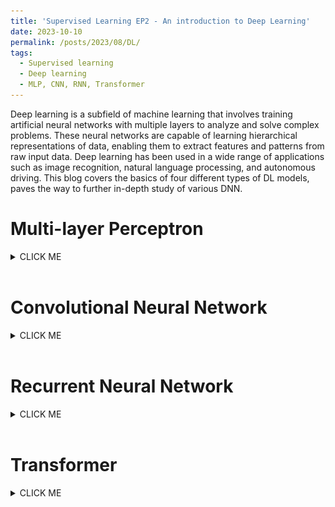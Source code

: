 ```yaml
---
title: 'Supervised Learning EP2 - An introduction to Deep Learning'
date: 2023-10-10
permalink: /posts/2023/08/DL/
tags:
  - Supervised learning
  - Deep learning
  - MLP, CNN, RNN, Transformer
---
```


Deep learning is a subfield of machine learning that involves training artificial neural networks with multiple layers to analyze and solve complex problems. These neural networks are capable of learning hierarchical representations of data, enabling them to extract features and patterns from raw input data. Deep learning has been used in a wide range of applications such as image recognition, natural language processing, and autonomous driving. This blog covers the basics of four different types of DL models, paves the way to further in-depth study of various DNN.

Multi-layer Perceptron
======
<details><summary>CLICK ME</summary>

Multi-Layer Perceptron (MLP) is a type of feedforward artificial neural network (ANN) that consists of multiple layers of interconnected neurons. The output of each neuron in a layer is then passed on to the next layer, and this process continues through all the layers in the architecture. MLPs have shown great success in many artificial intelligence applications, such as image recognition, natural language processing, and speech recognition.<br> Let's review the single layer perceptron first. The perceptron model does a weighted sum operation to an input instance $x$ and uses sign function (activation function) to generate final classification results. MLP expands perceptron by applying different activation functions and sets the output from current perceptron as the input to the next perceptron. Layers between input layer and output layer is called hidden layers, which contain non-linear activation functions.

![SLP vs MLP](https://blogger.googleusercontent.com/img/b/R29vZ2xl/AVvXsEgxIM5ebUtSZ06KqB3p1Q3L1s_6pMKr0riYmEoj1-xyuT3kzDBOvxj9K9WJp-koQBvHe8BDtGH-PTjp8Gf9qku1Hj3l4XJbRXPAwRhSL6kHuXgCEy_cL09ri11hCmzRBltxpka1MgJbaARsI8PpijnMwcarTCn68i47xoeMEPKH2ngutLA0XLuYk0erpA/s1640/single%20and%20multi-layer%20perceptron%20image%20combined%202.png)
 
Several commonly used activation functions:
1. Sigmoid
$$
f(x)=\frac{1}{1+exp(-x)}\\
f^{\prime}(x)=\frac{exp(-x)}{(1+exp(-x))^2}=f(x)(1-f(x))
$$
2. Rectified linear unit (Relu)
$$
f(x)= \begin{cases}
x, x \geq 0\\[1ex]
0, x \lt 0
\end{cases}\\
f^{\prime}(x)=\begin{cases}
1, x \geq 0\\[1ex]
0, x \lt 0
\end{cases}
$$
3. Tanh
$$
f(x)=\frac{2}{1+exp(-2x)}-1\\
f^{\prime}(x)=\frac{4 exp(-2x)}{(1+exp(-2x))^2}=1-f(x)^2
$$

![Activation functions](https://pic1.zhimg.com/v2-fcd322da0dc8fee8474147623ba3cb04_r.jpg)

How to set the number of layers and number of neurons per layer? So far we have not found one model structure that fits all problems, we can find a suitable architecture for a specific task using neural architecture search (NAS). Modern deep neural networks usually have tens or hundreds of layers, although we have Universality Approximation Theorem: 2-layer net with linear output with some squashing non-linearity in hidden units can approximate any continuous function over compact domain to arbitrary accuracy (given enough hidden units!)


</details>
<br>

Convolutional Neural Network
======
<details><summary>CLICK ME</summary>

Convolutional neural networks (CNN) are simply neural networks that use convolution in place of general matrix multiplication in at least one of their layers. CNNs are known for their ability to extract features from images, and they can be trained to recognize patterns within them. You may heard of convolution in signal processing. For 2-D image signal, convolution operation can be written as:
$$
f(x,y)=(g*k)(x,y)=\sum_{m} \sum_{n} g(i-m,i-n) k(m,n)
$$
where $*$ is convolution operation, $g$ is 2-D image data and $k$ is convolution kernel. First rotate the convolution kernel 180 degrees clockwise, and then do element-wise dot production.
In fact, convolution in CNN is not the same convolution operation as mentioned above. It is actually a correlation operation, which directly perform element-wise dot production between kernel and image patches. <br>
In a CNN with multiple layers, neurons in a layer are only connected to a small region of the layer before it, which is so-called local connectivity. One kernel matrix or kernel map is shared between all the patches of an image, namely weight sharing, which allows to learn shift-invariant filter kernels (same feature would be recognized no matter it's location in an image, e.g. a cat will be detected no matter it's on the top left or in the middle of the image) and reduce the number of parameters. <br>Apart from convolutional layers, the design of CNNs involves operations such as pooling layers, non-linearity and fully connected layers. The convolutional layers are responsible for applying filters for feature extraction to the input image, while the pooling layers then reduce the size of the feature map produced by the convolutional layers, and expand the receptive field from local to global. Finally, the fully connected layers are used to  generate prediction result based on the features extracted by the CNN. Take Vgg16 as an example.<br>

![Vgg16](https://neurohive.io/wp-content/uploads/2018/11/vgg16-1-e1542731207177.png)

Given a three channel input image (RGB) with size 224\*224, Vgg16 first resizes it to 225\*225 by adding pixels to the input image (padding, usually fill in zero value pixels around the image), and perform convolution using 64 3\*3 conv kernels or filters (obtain 64 feature maps,i.e. output 64 channels, with size 224\*224) and Relu. Padding is to keep the size of feature map same as the input image, since the size will be smaller than 224\*224 after convolution without padding. Perform the same convolution again, then shrink the feature map size to 112\*112 by maxpooling, which picks the maximum of 2\*2 square pixel patch as the output pixel value to halve the side length. Repeat conv+Relu+maxpool, followed by three fully connected layers and softmax (predict the probability of each class). Here's the configuration of vgg convnets.

![Vgg](https://datagen.tech/wp-content/uploads/2022/11/image3-1-1009x1024.png)

Now let's calculate the number of parameters used in a convolution layer and a fully connected layer, to get a better understanding of how a CNN works. A 3\*3 conv kernel has 9 parameters. The first convolution layer uses 64 kernels with size 3\*3 to process a 3-channel image, which has 3\*3\*3\*64 parameters. We can regard it as a cube kernel with size 3\*3\*3, obtained by multiplying kernel size and input channels. **Parameter amount = (conv kernel size * the number of channels of the input feature map) * the number of conv kernels**. The feature map obtained by the last convolution of VGG-16 is 7\*7\*512, which is expanded into a one-dimensional vector 1\*4096 by the first fully connected layer. How to do that? We actually employ 4096 cube kernels with size 7\*7\*512 to do convolution operation on the feature map. The number of parameters of the first FC layer is 7\*7\*512\*4096, a huge number!<br>
Vgg chooses smaller conv kernel compared to the 7\*7 kernel used in Alexnet, which reduce the amount of parameters. Resnet, a famous CNN afer Vgg, introduces a short-cut structure to effectively alleviate the deep network degradation. Batch normalization and regularization operations such as drop out and weight decay are usually used in a CNN, which deserves a new blog to introduce.

</details>
<br>

Recurrent Neural Network
======
<details><summary>CLICK ME</summary>

Recurrent Neural Networks (RNN) are designed to analyze sequence data, such as text or time series data. RNNs have shown great success in a wide range of natural language processing tasks, such as speech recognition, machine translation, and text generation. They are also used in many applications related to time series analysis, such as forecasting and trend prediction. A RNN could be represented in a succinct way:

![RNN](https://github.com/TengMa137/img/blob/main/RNN.png?raw=true)

The hidden state $h_t$ is decided by $x_t$ and $h_{t-1}$ the hidden state at time $t-1$, $f_w$ injects non-linear weights into $x_t,h_{t-1}$. Classifier usually is a non-linear operation using softmax, assuming the output $y_t$ represents a probability:
$$
h_t=tanh(W_x x_t + W_h h_{t-1}) \\
y_t = softmax(W_y h_t)
$$
The unfolded graph provides an explicit description of which computations to perform:

![RNN(unfold)](https://github.com/TengMa137/img/blob/main/RNN(unfold).png?raw=true)

RNNs are typically trained using backpropagation through time (BPTT), the unfolded network is treated as one big feed-forward network that accepts the whole time series as input. The weight updates are computed for each copy in the unfolded network, then summed or averaged and applied to the RNN weights. Here the loss function we use is cross entroy, and $y_{t_i}$ is the prediction of class $i, i=1,2,...,n$ (assume that we $n$ classes, the dimention of vector $y_t$ is $n \times 1$). 
$$
E(y,\hat y) = \sum_t E(y_t,\hat y_t) \\
E(y_t,\hat y_t) = - \sum_i \hat y_{t_i} log y_{t_i}\\
\frac{\partial e_3}{\partial W_y}=\frac{\partial e_3}{\partial y_3} \frac{\partial y_3}{\partial W_y}=(\hat y_3 -y_3) \otimes h_3
$$
$\otimes$ is outer product.
$$
\begin{aligned}
h_t&=tanh(W_x x_t + W_h h_{t-1})\\
\frac{\partial e_3}{\partial W_h} &= \frac{\partial e_3}{\partial y_3} \frac{\partial y_3}{\partial h_3}\frac{\partial h_3}{\partial W_h} \\&=\sum_{k=1}^3 \frac{\partial e_3}{\partial y_3} \frac{\partial y_3}{\partial h_3}\frac{\partial h_3}{\partial h_k}\frac{\partial h_k}{\partial W_h}
\end{aligned}
$$
The weights $W_h$ are shared and the partial derivative of $e_3$ with respect to $W_h$ is contributed by $h_1,h_2,h_3$. If input sequences are comprised of thousands of timesteps, then the same amount of derivatives required for a single update weight update. This can cause weights to vanish or explode, thus poor model performance.
BPTT can be computationally expensive as the number of timesteps increases, as a result, we use truncated BPTT instead:
1. Present a sequence of k1
timesteps of input and output pairs to the network.
2. Unroll the network then calculate and accumulate errors across k2
 timesteps.
3. Roll-up the network and update weights.
4. Repeat.

![BPTT](https://raw.githubusercontent.com/TengMa137/img/main/BPTT.png)

Most frequently used RNNs such as LSTM and GRU are not displayed here.

</details>
<br>

Transformer
======
<details><summary>CLICK ME</summary>

In recent years, transformers has shown it power in natural language process. Applications like Google translate, ChatGPT are based on the transformer architecture, which uses self-attention mechanism to process sequencial data in parallel and catch long-range dependency. 
![Transformer](https://i0.wp.com/i.postimg.cc/Bn7QmpQS/1-43lg-CTy-M5c-TTABj-C2-VEHd-A.png?resize=579%2C800&ssl=1)
<br>
RNN has poor parallel capabilities and easily forgets long-distance information, but self-attention overcomes these shortcomings. The attention mechanism allows the model to focus on specific parts of the input sequence and produce a weighted representation of the entire sequence, which can then be used for classification or prediction Let's see what happens to the input text.
1. Each input word is turned into a vector using an embedding algorithm;
2. Create 3 vectors from each input embedding(X), i.e. query(Q), key(K), value(V) by multiplying three matrices learned during the training process.
$$
Q=XW^q,K=XW^k,V=XW^v
$$
3. Calculate a attention score for each word/embedding by scaled dot product of query and value matrix, and get the output value matrix of each word, which is then input to the next layer.
$$
Score(Q,K)=\frac{QK^T}{\sqrt{d_k}} \\
Output_v(Q,K,V)=softmax(Score(Q,K))V
$$

where Score(Q,K) is the attention score and Output_v(Q,K,V) is the output value of the attention layer, $d_k$ is the dimention of key vector. Specificly, the attention score of one word is calculated by sum all dot product between its query and all other key matrices, as displayed below (thanks to the author of this amazing gif):
![self-attention](https://miro.medium.com/v2/resize:fit:3000/1*_92bnsMJy8Bl539G4v93yg.gif)

4. Each sub-layer (self-attention, ffnn) in each encoder has a residual connection around it, and is followed by layer-normalization step.
5. For the original transformer structure which is a encoder-decoder structure, the output of encoders is integrated into the decoder by encoder-decoder attention layer, decoder only structure (GPT) also works perfectly, which reveals the charm of self-attention mechanism.

To capture more information in the input text, or gives the attention layer multiple “representation subspaces”, multi-head attention is normally used instead of plain self attention. In essence, we train multiple small weight matrices and concatenate the results into a big matrix. The calculation method of each result is the same as the calculation method of single-head attention. Finally, the generated b is connected to generate the final result.
See the Img refered from: http://jalammar.github.io/illustrated-transformer/ . Another blog helps to understand the details of multi-head attention: https://hungsblog.de/en/technology/learnings/visual-explanation-of-multi-head-attention/
![Multi-Head Attention](https://i.stack.imgur.com/vi0aw.png)

Masked Multi-head attention is to force the model to only see the sequence on its left and masks the sequence on its right, which prevent cheating while decoding. In practice, just add negative infinity to each value in the upper triangle part of attention score matrix (excluding diagonal), since softmax will naturally ignore small numbers.

The transformer architecture also showed comparable performance to CNN in computer vision tasks after vision transformer (ViT) came out. More details will be added here after further research results appear.


</details>

